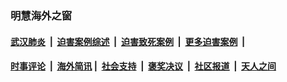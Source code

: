 
### 明慧海外之窗

####  [武汉肺炎](indexes/365.md?t=04250701) &nbsp;|&nbsp;  [迫害案例综述](indexes/328.md?t=04250701) &nbsp;|&nbsp; [迫害致死案例](indexes/277.md?t=04250701)  &nbsp;|&nbsp; [更多迫害案例](indexes/81.md?t=04250701)  &nbsp;|&nbsp; 
####  [时事评论](indexes/19.md?t=04250701) &nbsp;|&nbsp; [海外简讯](indexes/245.md?t=04250701)&nbsp;|&nbsp;  [社会支持](indexes/140.md?t=04250701) &nbsp;|&nbsp; [褒奖决议](indexes/282.md?t=04250701) &nbsp;|&nbsp; [社区报道](indexes/91.md?t=04250701)  &nbsp;|&nbsp; [天人之间](indexes/78.md?t=04250701) 

